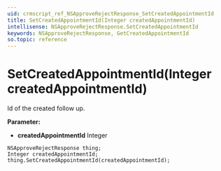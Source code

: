```yaml
---
uid: crmscript_ref_NSApproveRejectResponse_SetCreatedAppointmentId
title: SetCreatedAppointmentId(Integer createdAppointmentId)
intellisense: NSApproveRejectResponse.SetCreatedAppointmentId
keywords: NSApproveRejectResponse, GetCreatedAppointmentId
so.topic: reference
---
```


# SetCreatedAppointmentId(Integer createdAppointmentId)

Id of the created follow up.

**Parameter:** 
* **createdAppointmentId** Integer

```crmscript
NSApproveRejectResponse thing;
Integer createdAppointmentId;
thing.SetCreatedAppointmentId(createdAppointmentId);
```

